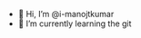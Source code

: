 - 👋 Hi, I’m @i-manojtkumar
- 🌱 I’m currently learning the git

<!---
i-manojtkumar/i-manojtkumar is a ✨ special ✨ repository because its `README.md` (this file) appears on your GitHub profile.
You can click the Preview link to take a look at your changes.
--->
